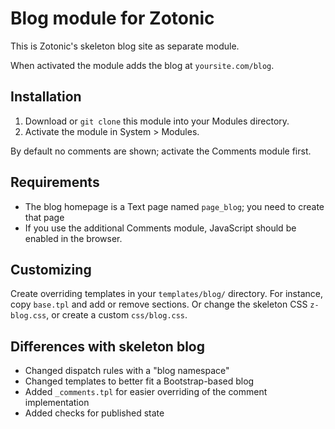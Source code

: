 # Blog module for Zotonic

This is Zotonic's skeleton blog site as separate module.

When activated the module adds the blog at `yoursite.com/blog`.

## Installation

1. Download or `git clone` this module into your Modules directory.
1. Activate the module in System > Modules.

By default no comments are shown; activate the Comments module first.

## Requirements

* The blog homepage is a Text page named `page_blog`; you need to create that page
* If you use the additional Comments module, JavaScript should be enabled in the browser.

## Customizing

Create overriding templates in your `templates/blog/` directory. For instance, copy `base.tpl` and add or remove sections. Or change the skeleton CSS `z-blog.css`, or create a custom `css/blog.css`.

## Differences with skeleton blog

* Changed dispatch rules with a "blog namespace"
* Changed templates to better fit a Bootstrap-based blog
* Added `_comments.tpl` for easier overriding of the comment implementation
* Added checks for published state




